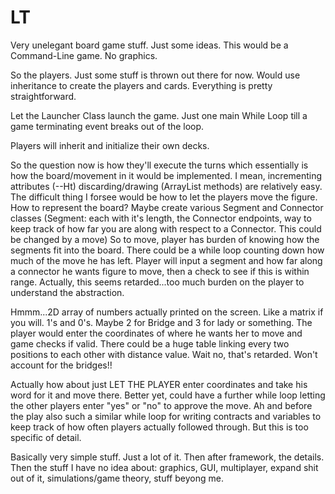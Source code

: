 LT
==

Very unelegant board game stuff.  Just some ideas.  This would be a Command-Line game. No graphics.

So the players.  Just some stuff is thrown out there for now.  Would use inheritance to create the players and cards.
Everything is pretty straightforward.

Let the Launcher Class launch the game.  Just one main While Loop till a game terminating event breaks out of the loop.

Players will inherit and initialize their own decks.

So the question now is how they'll execute the turns which essentially is how the board/movement in it would be implemented.  I mean, incrementing attributes (--Ht) discarding/drawing (ArrayList methods) are relatively easy.  The difficult thing I forsee would be how to let the players move the figure. How to represent the board?  Maybe create various Segment and Connector classes (Segment: each with it's length, the Connector endpoints, way to keep track of how far you are along with respect to a Connector. This could be changed by a move)
So to move, player has burden of knowing how the segments fit into the board.  There could be a while loop counting down how much of the move he has left.
Player will input a segment and how far along a connector he wants figure to move, then a check to see if this is within range. Actually, this seems retarded...too much burden on the player to understand the abstraction.

Hmmm...2D array of numbers actually printed on the screen.  Like a matrix if you will. 1's and 0's. Maybe 2 for Bridge and 3 for lady or something. The player would enter the coordinates of where he wants her to move and game checks if valid.  There could be a huge table linking every two positions to each other with distance value.  Wait no, that's retarded.  Won't account for the bridges!!

Actually how about just LET THE PLAYER enter coordinates and take his word for it and move there.  Better yet, could have a further while loop letting the other players enter "yes" or "no" to approve the move.  Ah and before the play also such a similar while loop for writing contracts and variables to keep track of how often players actually followed through.  But this is too specific of detail.

Basically very simple stuff.  Just a lot of it.  Then after framework, the details.  Then the stuff I have no idea about: graphics, GUI, multiplayer, expand shit out of it, simulations/game theory, stuff beyong me.
